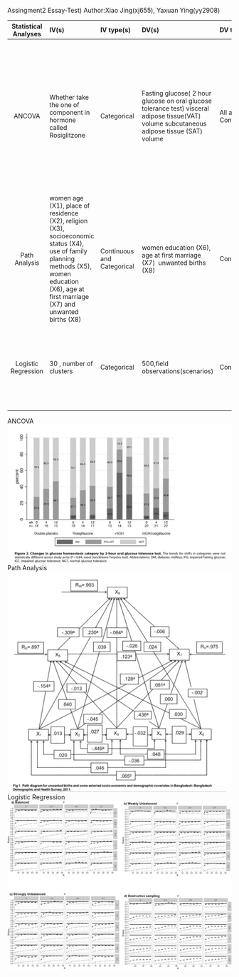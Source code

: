 Assingment2 Essay-Test)
Author:Xiao Jing(xj655), Yaxuan Ying(yy2908)


| **Statistical Analyses**    |  **IV(s)**  |  **IV type(s)** |  **DV(s)**  |  **DV type(s)**  |  **Control Var** | **Control Var type**  | **Question to be answered** | **_H0_** | **alpha** | **link to paper**| 
|:----------:|:----------|:------------|:-------------|:-------------|:------------|:------------- |:------------------|:----:|:-------:|:-------|
ANCOVA|Whether take the  one of component in hormone called Rosiglitzone|Categorical|Fasting glucose( 2 hour glucose on oral glucose tolerance test) visceral adipose tissue(VAT) volume subcutaneous adipose tissue (SAT) volume|All are Continuous |Age; Recombinant human growth hormone (rhGH) concomitant medication(including Fibrate, statin, Fish oil and other 2 components)(5) antropomet-ric(including weight, height and other 4 indicators)(6)|"1:categorical  2:categorical 3~8:continuous 9~15:continuous"|Do fasting glucose volume(/VAT/SAT) value of HIV infector group taking Rosiglitzone significantly lower  than control HIV infector group|Fasting glucose volume of test groups >= Ranks control group|Alpha = 0.05|[Recombinant Human Growth Hormone and Rosiglitazone for Abdominal Fat Accumulation in HIV-Infected Patients with Insulin Resistance: A Randomized, Double-Blind, Placebo-Controlled, Factorial Trial](https://journals.plos.org/plosone/article/file?id=10.1371/journal.pone.0061160&type=printable)
|Path Analysis|women age (X1), place of residence (X2), religion (X3), socioeconomic status (X4), use of family planning methods (X5), women education (X6), age at first marriage (X7) and unwanted births (X8)|Continuous and Categorical|women education (X6), age at first marriage (X7)  unwanted births (X8)|Continuous|"pregnancy occurred within 5 years "|categorical|Find what are the direct factors and what are the indirect factors to influence the dependent variable X8 unwanted births.(The endogenous direct variables {X6,X7,X8} exist.)|1. X1,X2,X3,X4,X5 has no correlation with X6. The coefficients for (X6~X1+X2+X3+X4+X5) are not exist.  Beta(6)=0 2. X1,X2,X3,X4,X5,X6 has no correlation with X7. The coefficients for (X7~X1+X2+X3+X4+X5+X6) are not exist. Beta(7)=0 3. Same with X8|Alpha = 0.01|"Correlates of Unwanted Births in Bangladesh: [A Study through Path Analysis ](https://journals.plos.org/plosone/article/file?id=10.1371/journal.pone.0164007&type=printable")|
Logistic Regression|30 , number of clusters|Categorical|500,field observations(scenarios)| Continuous|the strength and source of correlation|categorical|determine how clustering rules in GEE affect their ability to decrease the statistical bias in variance estimation due to correlation in longitudinal data|The robust estimate of variance becomes unbiased when the number of independent clusters is higher than 20.|Alpha = 0.05|[Robust Inference from Conditional Logistic Regression Applied to Movement and Habitat Selection Analysis](https://journals.plos.org/plosone/article?id=10.1371/journal.pone.0169779)|

ANCOVA
![main plot](ancova_analysis.png)
Path Analysis
![main plot2](path_analysis.png)
Logistic Regression
![main plot3](journal.pone.0169779.g002.PNG)
